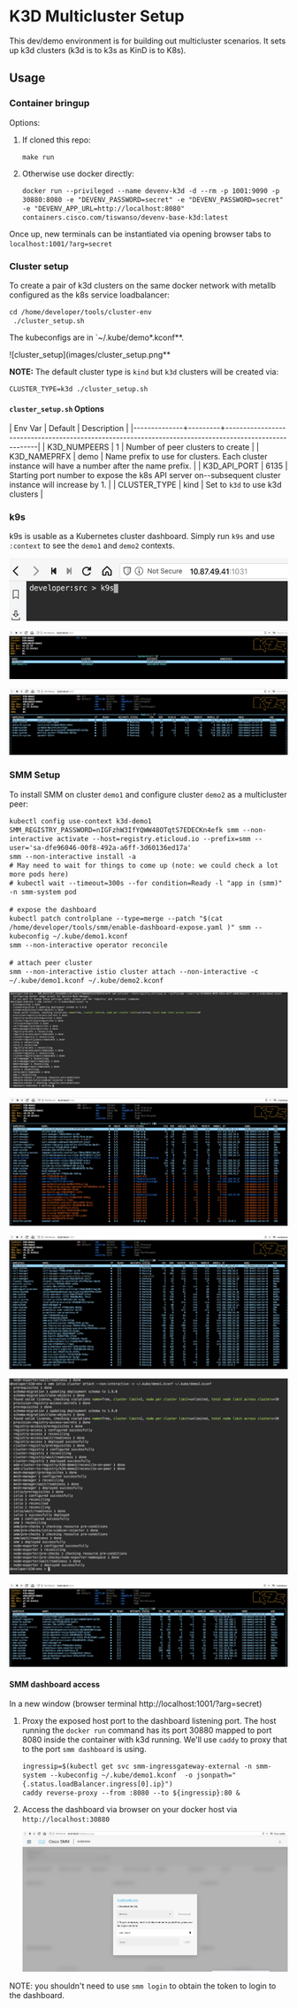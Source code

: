 # K3D Multicluster Setup

This dev/demo environment is for building out multicluster scenarios.  It sets up k3d clusters (k3d is to k3s as KinD is to K8s).

## Usage

### Container bringup

Options:

1.  If cloned this repo:

    ```
    make run
    ```

2.  Otherwise use docker directly:

    ```
    docker run --privileged --name devenv-k3d -d --rm -p 1001:9090 -p 30880:8080 -e "DEVENV_PASSWORD=secret" -e "DEVENV_PASSWORD=secret" -e "DEVENV_APP_URL=http://localhost:8080" containers.cisco.com/tiswanso/devenv-base-k3d:latest
    ```

Once up, new terminals can be instantiated via opening browser tabs to `localhost:1001/?arg=secret`

### Cluster setup

To create a pair of k3d clusters on the same docker network with metallb configured as the k8s service loadbalancer:

```
cd /home/developer/tools/cluster-env
 ./cluster_setup.sh
```

The kubeconfigs are in `~/.kube/demo*.kconf**.

![cluster_setup](images/cluster_setup.png**

**NOTE:** The default cluster type is `kind` but `k3d` clusters will be created via:
```
CLUSTER_TYPE=k3d ./cluster_setup.sh
```

#### `cluster_setup.sh` Options

| Env Var      | Default | Description                                                                                           |
|--------------+---------+-------------------------------------------------------------------------------------------------------|
| K3D_NUMPEERS |       1 | Number of peer clusters to create                                                                     |
| K3D_NAMEPRFX |    demo | Name prefix to use for clusters.  Each cluster instance will have a number after the name prefix.     |
| K3D_API_PORT |    6135 | Starting port number to expose the k8s API server on--subsequent cluster instance will increase by 1. |
| CLUSTER_TYPE | kind    | Set to `k3d` to use k3d clusters                                                                       |


### k9s

k9s is usable as a Kubernetes cluster dashboard.  Simply run `k9s` and use `:context` to see the `demo1` and `demo2` contexts.

![k9s start](images/k9s_start.png)

![k9s contexts](images/k9s_contexts.png)

![k9s demo1 pods](images/k9s_demo1_pods.png)


### SMM Setup

To install SMM on cluster `demo1` and configure cluster `demo2` as a multicluster peer:

```
kubectl config use-context k3d-demo1
SMM_REGISTRY_PASSWORD=nIGFzhW3IfYQWW48OTqtS7EDECKn4efk smm --non-interactive activate --host=registry.eticloud.io --prefix=smm --user='sa-dfe96046-00f8-492a-a6ff-3d60136ed17a'
smm --non-interactive install -a
# May need to wait for things to come up (note: we could check a lot more pods here)
# kubectl wait --timeout=300s --for condition=Ready -l "app in (smm)" -n smm-system pod

# expose the dashboard
kubectl patch controlplane --type=merge --patch "$(cat /home/developer/tools/smm/enable-dashboard-expose.yaml )" smm --kubeconfig ~/.kube/demo1.kconf
smm --non-interactive operator reconcile

# attach peer cluster
smm --non-interactive istio cluster attach --non-interactive -c ~/.kube/demo1.kconf ~/.kube/demo2.kconf
```

![smm init progress](images/smm_init.png)

![k9s smm init](images/k9s_demo1_smm_init.png)

![smm init done](images/smm_init_done.png)

![smm cluster attach](images/smm_cluster_attach.png)

![k9s smm cluster attach](images/k9s_smm_cluster_attach.png)

#### SMM dashboard access

In a new window (browser terminal http://localhost:1001/?arg=secret)

1. Proxy the exposed host port to the dashboard listening port.  The host running the `docker run` command has its port
   30880 mapped to port 8080 inside the container with k3d running.  We'll use `caddy` to proxy that to the port
   `smm dashboard` is using.
   
   ```
   ingressip=$(kubectl get svc smm-ingressgateway-external -n smm-system --kubeconfig ~/.kube/demo1.kconf  -o jsonpath="{.status.loadBalancer.ingress[0].ip}")
   caddy reverse-proxy --from :8080 --to ${ingressip}:80 &
   ```

2. Access the dashboard via browser on your docker host via `http://localhost:30880`

   ![SMM dashboard](images/k9s_smm_dash_login.png)

NOTE: you shouldn't need to use `smm login` to obtain the token to login to the dashboard.
